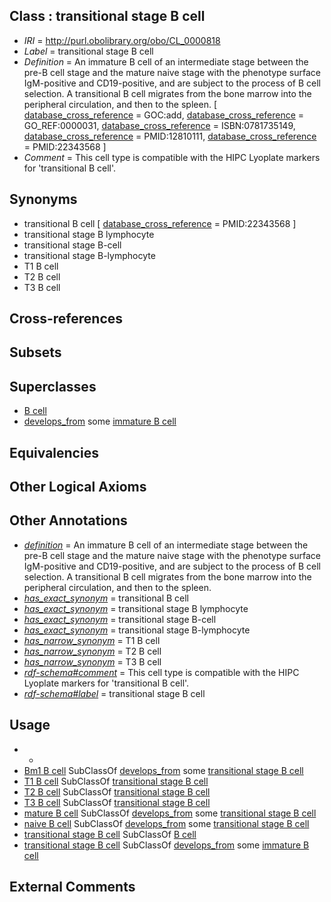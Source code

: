 
## Class : transitional stage B cell

 * *IRI* = http://purl.obolibrary.org/obo/CL_0000818
 * *Label* = transitional stage B cell
 * *Definition* = An immature B cell of an intermediate stage between the pre-B cell stage and the mature naive stage with the phenotype surface IgM-positive and CD19-positive, and are subject to the process of B cell selection. A transitional B cell migrates from the bone marrow into the peripheral circulation, and then to the spleen. [ [database_cross_reference](../../ef/oboInOwl#hasDbXref.md) = GOC:add, [database_cross_reference](../../ef/oboInOwl#hasDbXref.md) = GO_REF:0000031, [database_cross_reference](../../ef/oboInOwl#hasDbXref.md) = ISBN:0781735149, [database_cross_reference](../../ef/oboInOwl#hasDbXref.md) = PMID:12810111, [database_cross_reference](../../ef/oboInOwl#hasDbXref.md) = PMID:22343568 ]
 * *Comment* = This cell type is compatible with the HIPC Lyoplate markers for 'transitional B cell'.

## Synonyms

 * transitional B cell [ [database_cross_reference](../../ef/oboInOwl#hasDbXref.md) = PMID:22343568 ]
 * transitional stage B lymphocyte
 * transitional stage B-cell
 * transitional stage B-lymphocyte
 * T1 B cell
 * T2 B cell
 * T3 B cell

## Cross-references


## Subsets


## Superclasses

 * [B cell](../../CL/36/CL_0000236.md)
 * [develops_from](../../RO/02/RO_0002202.md) some [immature B cell](../../CL/16/CL_0000816.md)

## Equivalencies


## Other Logical Axioms


## Other Annotations

 * *[definition](../../IAO/15/IAO_0000115.md)* = An immature B cell of an intermediate stage between the pre-B cell stage and the mature naive stage with the phenotype surface IgM-positive and CD19-positive, and are subject to the process of B cell selection. A transitional B cell migrates from the bone marrow into the peripheral circulation, and then to the spleen.
 * *[has_exact_synonym](../../ym/oboInOwl#hasExactSynonym.md)* = transitional B cell
 * *[has_exact_synonym](../../ym/oboInOwl#hasExactSynonym.md)* = transitional stage B lymphocyte
 * *[has_exact_synonym](../../ym/oboInOwl#hasExactSynonym.md)* = transitional stage B-cell
 * *[has_exact_synonym](../../ym/oboInOwl#hasExactSynonym.md)* = transitional stage B-lymphocyte
 * *[has_narrow_synonym](../../ym/oboInOwl#hasNarrowSynonym.md)* = T1 B cell
 * *[has_narrow_synonym](../../ym/oboInOwl#hasNarrowSynonym.md)* = T2 B cell
 * *[has_narrow_synonym](../../ym/oboInOwl#hasNarrowSynonym.md)* = T3 B cell
 * *[rdf-schema#comment](../../nt/rdf-schema#comment.md)* = This cell type is compatible with the HIPC Lyoplate markers for 'transitional B cell'.
 * *[rdf-schema#label](../../el/rdf-schema#label.md)* = transitional stage B cell

## Usage

 * -
 * [Bm1 B cell](../../CL/61/CL_0000961.md) SubClassOf [develops_from](../../RO/02/RO_0002202.md) some [transitional stage B cell](../../CL/18/CL_0000818.md)
 * [T1 B cell](../../CL/58/CL_0000958.md) SubClassOf [transitional stage B cell](../../CL/18/CL_0000818.md)
 * [T2 B cell](../../CL/59/CL_0000959.md) SubClassOf [transitional stage B cell](../../CL/18/CL_0000818.md)
 * [T3 B cell](../../CL/60/CL_0000960.md) SubClassOf [transitional stage B cell](../../CL/18/CL_0000818.md)
 * [mature B cell](../../CL/85/CL_0000785.md) SubClassOf [develops_from](../../RO/02/RO_0002202.md) some [transitional stage B cell](../../CL/18/CL_0000818.md)
 * [naive B cell](../../CL/88/CL_0000788.md) SubClassOf [develops_from](../../RO/02/RO_0002202.md) some [transitional stage B cell](../../CL/18/CL_0000818.md)
 * [transitional stage B cell](../../CL/18/CL_0000818.md) SubClassOf [B cell](../../CL/36/CL_0000236.md)
 * [transitional stage B cell](../../CL/18/CL_0000818.md) SubClassOf [develops_from](../../RO/02/RO_0002202.md) some [immature B cell](../../CL/16/CL_0000816.md)

## External Comments

